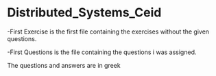 # Distributed_Systems_Ceid



-First Exercise is the first file containing the exercises without the given questions.

-First Questions is the file containing the questions i was assigned. 

The questions and answers are in greek
